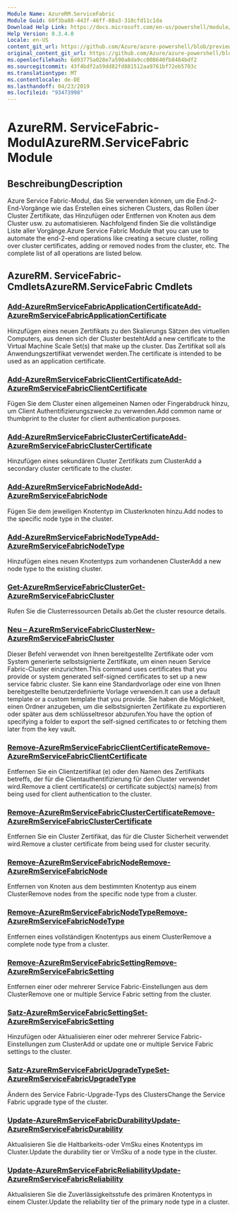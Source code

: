 ```yaml
---
Module Name: AzureRM.ServiceFabric
Module Guid: 60f3ba88-443f-46ff-88a3-318cfd11c1da
Download Help Link: https://docs.microsoft.com/en-us/powershell/module/azurerm.servicefabric
Help Version: 0.3.4.0
Locale: en-US
content_git_url: https://github.com/Azure/azure-powershell/blob/preview/src/ResourceManager/ServiceFabric/Commands.ServiceFabric/help/AzureRM.ServiceFabric.md
original_content_git_url: https://github.com/Azure/azure-powershell/blob/preview/src/ResourceManager/ServiceFabric/Commands.ServiceFabric/help/AzureRM.ServiceFabric.md
ms.openlocfilehash: 6d93775a028e7a590a8da9cc008640fb8484bdf2
ms.sourcegitcommit: 43f4bdf2a59dd82fd881512aa9761bf72eb5703c
ms.translationtype: MT
ms.contentlocale: de-DE
ms.lasthandoff: 04/23/2019
ms.locfileid: "93473998"
---
```

# <span data-ttu-id="ab91c-101">AzureRM. ServiceFabric-Modul</span><span class="sxs-lookup"><span data-stu-id="ab91c-101">AzureRM.ServiceFabric Module</span></span>
## <span data-ttu-id="ab91c-102">Beschreibung</span><span class="sxs-lookup"><span data-stu-id="ab91c-102">Description</span></span>
<span data-ttu-id="ab91c-103">Azure Service Fabric-Modul, das Sie verwenden können, um die End-2-End-Vorgänge wie das Erstellen eines sicheren Clusters, das Rollen über Cluster Zertifikate, das Hinzufügen oder Entfernen von Knoten aus dem Cluster usw. zu automatisieren. Nachfolgend finden Sie die vollständige Liste aller Vorgänge.</span><span class="sxs-lookup"><span data-stu-id="ab91c-103">Azure Service Fabric Module that you can use to automate the end-2-end operations like creating a secure cluster, rolling over cluster certificates, adding or removed nodes from the cluster, etc. The complete list of all operations are listed below.</span></span>

## <span data-ttu-id="ab91c-104">AzureRM. ServiceFabric-Cmdlets</span><span class="sxs-lookup"><span data-stu-id="ab91c-104">AzureRM.ServiceFabric Cmdlets</span></span>
### [<span data-ttu-id="ab91c-105">Add-AzureRmServiceFabricApplicationCertificate</span><span class="sxs-lookup"><span data-stu-id="ab91c-105">Add-AzureRmServiceFabricApplicationCertificate</span></span>](Add-AzureRmServiceFabricApplicationCertificate.md)
<span data-ttu-id="ab91c-106">Hinzufügen eines neuen Zertifikats zu den Skalierungs Sätzen des virtuellen Computers, aus denen sich der Cluster besteht</span><span class="sxs-lookup"><span data-stu-id="ab91c-106">Add a new certificate to the Virtual Machine Scale Set(s) that make up the cluster.</span></span> <span data-ttu-id="ab91c-107">Das Zertifikat soll als Anwendungszertifikat verwendet werden.</span><span class="sxs-lookup"><span data-stu-id="ab91c-107">The certificate is intended to be used as an application certificate.</span></span>

### [<span data-ttu-id="ab91c-108">Add-AzureRmServiceFabricClientCertificate</span><span class="sxs-lookup"><span data-stu-id="ab91c-108">Add-AzureRmServiceFabricClientCertificate</span></span>](Add-AzureRmServiceFabricClientCertificate.md)
<span data-ttu-id="ab91c-109">Fügen Sie dem Cluster einen allgemeinen Namen oder Fingerabdruck hinzu, um Client Authentifizierungszwecke zu verwenden.</span><span class="sxs-lookup"><span data-stu-id="ab91c-109">Add common name or thumbprint to the cluster for client authentication purposes.</span></span>

### [<span data-ttu-id="ab91c-110">Add-AzureRmServiceFabricClusterCertificate</span><span class="sxs-lookup"><span data-stu-id="ab91c-110">Add-AzureRmServiceFabricClusterCertificate</span></span>](Add-AzureRmServiceFabricClusterCertificate.md)
<span data-ttu-id="ab91c-111">Hinzufügen eines sekundären Cluster Zertifikats zum Cluster</span><span class="sxs-lookup"><span data-stu-id="ab91c-111">Add a secondary cluster certificate to the cluster.</span></span>

### [<span data-ttu-id="ab91c-112">Add-AzureRmServiceFabricNode</span><span class="sxs-lookup"><span data-stu-id="ab91c-112">Add-AzureRmServiceFabricNode</span></span>](Add-AzureRmServiceFabricNode.md)
<span data-ttu-id="ab91c-113">Fügen Sie dem jeweiligen Knotentyp im Clusterknoten hinzu.</span><span class="sxs-lookup"><span data-stu-id="ab91c-113">Add nodes to the specific node type in the cluster.</span></span>

### [<span data-ttu-id="ab91c-114">Add-AzureRmServiceFabricNodeType</span><span class="sxs-lookup"><span data-stu-id="ab91c-114">Add-AzureRmServiceFabricNodeType</span></span>](Add-AzureRmServiceFabricNodeType.md)
<span data-ttu-id="ab91c-115">Hinzufügen eines neuen Knotentyps zum vorhandenen Cluster</span><span class="sxs-lookup"><span data-stu-id="ab91c-115">Add a new node type to the existing cluster.</span></span>

### [<span data-ttu-id="ab91c-116">Get-AzureRmServiceFabricCluster</span><span class="sxs-lookup"><span data-stu-id="ab91c-116">Get-AzureRmServiceFabricCluster</span></span>](Get-AzureRmServiceFabricCluster.md)
<span data-ttu-id="ab91c-117">Rufen Sie die Clusterressourcen Details ab.</span><span class="sxs-lookup"><span data-stu-id="ab91c-117">Get the cluster resource details.</span></span>

### [<span data-ttu-id="ab91c-118">Neu – AzureRmServiceFabricCluster</span><span class="sxs-lookup"><span data-stu-id="ab91c-118">New-AzureRmServiceFabricCluster</span></span>](New-AzureRmServiceFabricCluster.md)
<span data-ttu-id="ab91c-119">Dieser Befehl verwendet von Ihnen bereitgestellte Zertifikate oder vom System generierte selbstsignierte Zertifikate, um einen neuen Service Fabric-Cluster einzurichten.</span><span class="sxs-lookup"><span data-stu-id="ab91c-119">This command uses certificates that you provide or system generated self-signed certificates to set up a new service fabric cluster.</span></span> <span data-ttu-id="ab91c-120">Sie kann eine Standardvorlage oder eine von Ihnen bereitgestellte benutzerdefinierte Vorlage verwenden.</span><span class="sxs-lookup"><span data-stu-id="ab91c-120">It can use a default template or a custom template that you provide.</span></span> <span data-ttu-id="ab91c-121">Sie haben die Möglichkeit, einen Ordner anzugeben, um die selbstsignierten Zertifikate zu exportieren oder später aus dem schlüsseltresor abzurufen.</span><span class="sxs-lookup"><span data-stu-id="ab91c-121">You have the option of specifying a folder to export the self-signed certificates to or fetching them later from the key vault.</span></span> 

### [<span data-ttu-id="ab91c-122">Remove-AzureRmServiceFabricClientCertificate</span><span class="sxs-lookup"><span data-stu-id="ab91c-122">Remove-AzureRmServiceFabricClientCertificate</span></span>](Remove-AzureRmServiceFabricClientCertificate.md)
<span data-ttu-id="ab91c-123">Entfernen Sie ein Clientzertifikat (e) oder den Namen des Zertifikats betreffs, der für die Clientauthentifizierung für den Cluster verwendet wird.</span><span class="sxs-lookup"><span data-stu-id="ab91c-123">Remove a client certificate(s) or certificate subject(s) name(s) from being used for client authentication to the cluster.</span></span>

### [<span data-ttu-id="ab91c-124">Remove-AzureRmServiceFabricClusterCertificate</span><span class="sxs-lookup"><span data-stu-id="ab91c-124">Remove-AzureRmServiceFabricClusterCertificate</span></span>](Remove-AzureRmServiceFabricClusterCertificate.md)
<span data-ttu-id="ab91c-125">Entfernen Sie ein Cluster Zertifikat, das für die Cluster Sicherheit verwendet wird.</span><span class="sxs-lookup"><span data-stu-id="ab91c-125">Remove a cluster certificate from being used for cluster security.</span></span>

### [<span data-ttu-id="ab91c-126">Remove-AzureRmServiceFabricNode</span><span class="sxs-lookup"><span data-stu-id="ab91c-126">Remove-AzureRmServiceFabricNode</span></span>](Remove-AzureRmServiceFabricNode.md)
<span data-ttu-id="ab91c-127">Entfernen von Knoten aus dem bestimmten Knotentyp aus einem Cluster</span><span class="sxs-lookup"><span data-stu-id="ab91c-127">Remove nodes from the specific node type from a cluster.</span></span>

### [<span data-ttu-id="ab91c-128">Remove-AzureRmServiceFabricNodeType</span><span class="sxs-lookup"><span data-stu-id="ab91c-128">Remove-AzureRmServiceFabricNodeType</span></span>](Remove-AzureRmServiceFabricNodeType.md)
<span data-ttu-id="ab91c-129">Entfernen eines vollständigen Knotentyps aus einem Cluster</span><span class="sxs-lookup"><span data-stu-id="ab91c-129">Remove a complete node type from a cluster.</span></span>

### [<span data-ttu-id="ab91c-130">Remove-AzureRmServiceFabricSetting</span><span class="sxs-lookup"><span data-stu-id="ab91c-130">Remove-AzureRmServiceFabricSetting</span></span>](Remove-AzureRmServiceFabricSetting.md)
<span data-ttu-id="ab91c-131">Entfernen einer oder mehrerer Service Fabric-Einstellungen aus dem Cluster</span><span class="sxs-lookup"><span data-stu-id="ab91c-131">Remove one or multiple Service Fabric setting from the cluster.</span></span>

### [<span data-ttu-id="ab91c-132">Satz-AzureRmServiceFabricSetting</span><span class="sxs-lookup"><span data-stu-id="ab91c-132">Set-AzureRmServiceFabricSetting</span></span>](Set-AzureRmServiceFabricSetting.md)
<span data-ttu-id="ab91c-133">Hinzufügen oder Aktualisieren einer oder mehrerer Service Fabric-Einstellungen zum Cluster</span><span class="sxs-lookup"><span data-stu-id="ab91c-133">Add or update one or multiple Service Fabric settings to the cluster.</span></span>

### [<span data-ttu-id="ab91c-134">Satz-AzureRmServiceFabricUpgradeType</span><span class="sxs-lookup"><span data-stu-id="ab91c-134">Set-AzureRmServiceFabricUpgradeType</span></span>](Set-AzureRmServiceFabricUpgradeType.md)
<span data-ttu-id="ab91c-135">Ändern des Service Fabric-Upgrade-Typs des Clusters</span><span class="sxs-lookup"><span data-stu-id="ab91c-135">Change the Service Fabric upgrade type of the cluster.</span></span>

### [<span data-ttu-id="ab91c-136">Update-AzureRmServiceFabricDurability</span><span class="sxs-lookup"><span data-stu-id="ab91c-136">Update-AzureRmServiceFabricDurability</span></span>](Update-AzureRmServiceFabricDurability.md)
<span data-ttu-id="ab91c-137">Aktualisieren Sie die Haltbarkeits-oder VmSku eines Knotentyps im Cluster.</span><span class="sxs-lookup"><span data-stu-id="ab91c-137">Update the durability tier or VmSku of a node type in the cluster.</span></span>

### [<span data-ttu-id="ab91c-138">Update-AzureRmServiceFabricReliability</span><span class="sxs-lookup"><span data-stu-id="ab91c-138">Update-AzureRmServiceFabricReliability</span></span>](Update-AzureRmServiceFabricReliability.md)
<span data-ttu-id="ab91c-139">Aktualisieren Sie die Zuverlässigkeitsstufe des primären Knotentyps in einem Cluster.</span><span class="sxs-lookup"><span data-stu-id="ab91c-139">Update the reliability tier of the primary node type in a cluster.</span></span>

